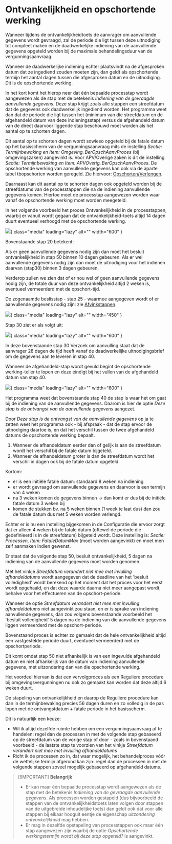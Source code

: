 # Ontvankelijkheid en opschortende werking

Wanneer tijdens de ontvankelijkheidtoets de aanvrager om aanvullende gegevens wordt gevraagd, zal de periode die ligt tussen deze uitnodiging tot compleet maken en de daadwerkelijke indiening van de aanvullende gegevens opgeteld worden bij de maximale behandelingsduur van de vergunningsaanvraag.

Wanneer de daadwerkelijke indiening echter plaatsvindt na de afgesproken datum dat ze ingediend zouden moeten zijn, dan geldt als opschortende termijn het aantal dagen tussen die afgesproken datum en de uitnodiging. Dit is de opschortende werking.

In het kort komt het hierop neer dat één bepaalde processtap wordt aangewezen als de stap met de betekenis _Indiening van de gevraagde aanvullende gegevens_. Deze stap krijgt zoals alle stappen een streefdatum dat de gegevens ook daadwerkelijk ingediend worden. Het programma weet dan dat de periode die ligt tussen het (minimum van die streefdatum en de afgehandeld datum van deze indieningsstap) versus de afgehandeld datum van de direct daarvoor liggende stap beschouwd moet worden als het aantal op te schorten dagen.

Dit aantal op te schorten dagen wordt sowieso opgeteld bij de fatale datum op het basisscherm van de vergunningsaanvraag mits de instelling _Sectie: Termijnbewaking en Item: Omgeving_BerOpschAanvProces_ (bij omgevingszaken) aangevinkt is. Voor APV/Overige zaken is dit de instelling _Sectie: Termijnbewaking en Item: APVOverig_BerOpschAanvProces_.
De opschortende werking van aanvullende gegevens kan ook via de aparte tabel tbopschorten worden geregeld.
Zie hiervoor: [Opschorten/Verlengen](../../probleemoplossing/module_overstijgende_schermen/opschorten_verlengen.md).

Daarnaast kan dit aantal op te schorten dagen ook opgeteld worden bij de streefdatums van de processtappen die na de indiening aanvullende gegevens komen. Hiertoe moet de processtap aangewezen worden waar vanaf de opschortende werking moet worden meegeteld.

In het volgende voorbeeld het proces Ontvankelijkheid in de processtappen, waarbij er vanuit wordt gegaan dat de ontvankelijkheid-toets altijd 14 dagen duurt eventueel verhoogd met de opschortende werking.

![](../../img/applicatiebeheer/instellen_inrichten/inrichting_processen/termijnstap_beoordeling.w.600_tok.f56a2b.jpeg){ class="media" loading="lazy" alt="" width="600" }

Bovenstaande stap 20 betekent:

Als er geen aanvullende gegevens nodig zijn dan moet het besluit ontvankelijkheid in stap 50 binnen 10 dagen gebeuren.
Als er wel aanvullende gegevens nodig zijn dan moet de uitnodiging voor het indienen daarvan (stap30) binnen 3 dagen gebeuren.

Verderop zullen we zien dat of er nou wel of geen aanvullende gegevens nodig zijn, de totale duur van deze ontvankelijkheid altijd 2 weken is, eventueel vermeerderd met de opschort-tijd.

De zogenaamde beslisstap - stap 25 - waarmee aangegeven wordt of er aanvullende gegevens nodig zijn: zie [Afvinkstappen](afvinkstappen.md).

![](../../img/applicatiebeheer/instellen_inrichten/inrichting_processen/afvinkstap.w.450_tok.27293b.jpeg){ class="media" loading="lazy" alt="" width="450" }

Stap 30 ziet er als volgt uit:

![](../../img/applicatiebeheer/instellen_inrichten/inrichting_processen/stap30.w.600_tok.461165.jpeg){ class="media" loading="lazy" alt="" width="600" }

In deze bovenstaande stap 30 Verzoek om aanvulling staat dat de aanvrager 28 dagen de tijd heeft vanaf de daadwerkelijke uitnodigingsbrief om de gegevens aan te leveren in stap 40.

Wanneer de afgehandeld-stap wordt gevuld begint de opschortende werking-teller te lopen en deze eindigt bij het vullen van de afgehandeld datum van stap 40.

![](../../img/applicatiebeheer/instellen_inrichten/inrichting_processen/stap_40.w.600_tok.dbe965.jpeg){ class="media" loading="lazy" alt="" width="600" }

Het programma weet dat bovenstaande stap 40 de stap is waar het om gaat bij de indiening van de aanvullende gegevens. Daarom is hier de optie _Deze stap is de ontvangst van de aanvullende gegevens_ aangezet.

Door _Deze stap is de ontvangst van de aanvullende gegevens_ op ja te zetten weet het programma ook - bij afspraak - dat de stap ervoor de uitnodiging daartoe is, en dat het verschil tussen de twee afgehandeld datums de opschortende werking bepaalt.

1. Wanneer de afhandeldatum eerder dan of gelijk is aan de streefdatum wordt het verschil bij de fatale datum bijgeteld.
2. Wanneer de afhandeldatum groter is dan de streefdatum wordt het verschil in dagen ook bij de fatale datum opgeteld.

Kortom:

- er is een initiële fatale datum: standaard 8 weken na indiening
- er wordt gevraagd om aanvullende gegevens en daarvoor is een termijn van 4 weken
- na 3 weken komen de gegevens binnen → dan komt er dus bij de initiële fatale datum 3 weken bij
- komen de stukken bv. na 5 weken binnen (1 week te laat dus) dan zou de fatale datum dus met 5 weken worden verlengd.

Echter er is nu een instelling bijgekomen in de Configuratie die ervoor zorgt dat er alleen 4 weken bij de fatale datum (oftewel de periode die gedefinieerd is in de streefdatum) bijgeteld wordt.
Deze instelling is: _Sectie: Processen, Item: FataleDatumMax_ (moet worden aangevinkt) en moet men zelf aanmaken indien gewenst.

Er staat dat de volgende stap 50, besluit ontvankelijkheid, 5 dagen na indiening van de aanvullende gegevens moet worden genomen.

Met het vinkje _Streefdatum verandert niet mee met invulling afhandeldatums_ wordt aangegeven dat de deadline van het 'besluit volledigheid' wordt berekend op het moment dat het proces voor het eerst wordt opgehaald, en dat deze waarde daarna niet meer aangepast wordt, behalve voor het effectueren van de opschort-periode.

Wanneer de optie _Streefdatum verandert niet mee met invulling afhandeldatums_ niet aangevinkt zou staan, en er is sprake van indiening aanvullende gegevens, dan zou volgens bovenstaande voorbeeld het 'besluit volledigheid' 5 dagen na de indiening van die aanvullende gegevens liggen vermeerderd met de opschort-periode.

Bovenstaand proces is echter zo gemaakt dat de hele ontvankelijkheid altijd een vastgestelde periode duurt, eventueel vermeerderd met de opschortperiode.

Dit komt omdat stap 50 niet afhankelijk is van een ingevulde afgehandeld datum en niet afhankelijk van de datum van indiening aanvullende gegevens, met uitzondering dan van die opschortende werking.

Het voordeel hiervan is dat een vervolgproces als een Reguliere procedure bij omgevingsvergunningen nu ook zo gemaakt kan worden dat deze altijd 6 weken duurt.

De stapeling van ontvankelijkheid en daarop de Reguliere procedure kan dan in de termijnbewaking precies 56 dagen duren en zo volledig in de pas lopen met de ontvangstdatum + fatale periode in het basisscherm.

Dit is natuurlijk een keuze:

- Wil ik altijd dezelfde ruimte hebben om een vergunningsaanvraag af te handelen: regel dan de processen in met de volgende stap gebaseerd op de streefdatum van de vorige stap of door - zoals in bovenstaand voorbeeld - de laatste stap te voorzien van het vinkje _Streefdatum verandert niet mee met invulling afhandeldatums_
- Richt ik de processen zo in, dat waar mogelijk, het behandelproces vóór de wettelijke termijn afgerond kan zijn: regel dan de processen in met de volgende stappen zoveel mogelijk gebaseerd op afgehandeld datums.

> [!IMPORTANT] **Belangrijk**
>
> - Er kan maar één bepaalde processtap wordt aangewezen als de stap met de betekenis _Indiening van de gevraagde aanvullende gegevens_. Als processen worden gestapeld (dus bijvoorbeeld de stappen van de ontvankelijkheidstoets laten volgen door stappen van de uitgebreide inhoudelijke toets) dan geldt ook dat voor alle stappen bij elkaar hooguit eentje de eigenschap _uitzondering ontvankelijkheid_ mag hebben.
> - Er mag in dezelfde opstapeling van processtappen ook maar één stap aangewezen zijn waarbij de optie _Opschortende werkingstermijn wordt bij deze stap opgeteld?_ is aangevinkt.
